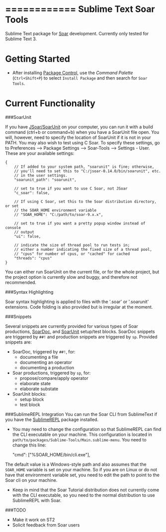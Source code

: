 ============
Sublime Text Soar Tools
============

Sublime Text package for [Soar](http://sitemaker.umich.edu/soar/home) development. Currently only tested for Sublime Text 3.

Getting Started
===============

* After installing [Package Control](https://sublime.wbond.net/installation), use the *Command Palette* (``Ctrl+Shift+P``) to select
   ``Install Package`` and then search for ``Soar Tools``.
<!-- * Access commands from **Tools | Packages | Package Development** or the *Command Palette*. -->

Current Functionality
=====================

###SoarUnit

If you have [JSoar/SoarUnit](https://code.google.com/p/jsoar/wiki/SoarUnit) on your computer, you can run it with a build command (ctrl+b or command+b) when you have a SoarUnit file open. You will, however, need to specify the location of SoarUnit if it is not in your PATH. You may also wish to test using C Soar. To specify these settings, go to Preferences --> Package Settings --> Soar-Tools --> Settings - User. These are your available settings:

    {
        // If added to your system path, "soarunit" is fine; otherwise,
        // you'll need to set this to "C:/jsoar-0.14.0/bin/soarunit", etc.
        // in the user settings.
        "soarunit_path": "soarunit",

        // set to true if you want to use C Soar, not JSoar
        "c_soar": false,

        // If using C Soar, set this to the Soar distribution directory, or set
        // the SOAR_HOME environment variable
        // "SOAR_HOME": "C:/path/to/soar-9.x.x",

        // set to true if you want a pretty popup window instead of console
        // output
        "ui": false,

        // indicate the size of thread pool to run tests in;
        // either a number indicating the fixed size of a thread pool,
        // "cpus" for number of cpus, or "cached" for cached
        "threads": "cpus"
    }

You can either run SoarUnit on the current file, or for the whole project, but the project option is currently slow and buggy, and therefore not recommended.

###Syntax Highlighting

Soar syntax highlighting is applied to files with the '.soar' or '.soarunit' extensions. Code folding is also provided but is irregular at the moment.

###Snippets

Several snippets are currently provided for various types of Soar productions, [SoarDoc](http://web.eecs.umich.edu/~soar/sitemaker/projects/soardoc/soardoc.html), and [SoarUnit](https://code.google.com/p/jsoar/wiki/SoarUnit) setup/test blocks. SoarDoc snippets are triggered by `##!` and production snippets are triggered by `sp`. Provided snippets are:

* SoarDoc, triggered by `##!`, for:
    - documenting a file
    - documenting an operator
    - documenting a production
* Soar productions, triggered by `sp`, for:
    - propose/compare/apply operator
    - elaborate state
    - elaborate substate
* SoarUnit blocks:
    - setup block
    - test block

###SublimeREPL Integration
You can run the Soar CLI from SublimeText if you have the [SublimeREPL](https://github.com/wuub/SublimeREPL) package installed. 

* You may need to change the configuration so that SublimeREPL can find the CLI executable on your machine. This configuration is located in `path/to/packages/Sublime-Tools/Main.sublime-menu`. You need to change this line:

    "cmd": ["%SOAR_HOME/bin/cli.exe"],

The default value is a Windows-style path and also assumes that the `SOAR_HOME` variable is set on your machine. So if you are on Linux or do not have that environment variable set, you need to edit the path to point to the Soar cli on your machine.

* Keep in mind that the Soar Tutorial distribution does not currently come with the CLI executable, so you need to the normal distribution to use SublimeREPL with Soar.

###TODO

* Make it work on ST2
* Solicit feedback from Soar users
